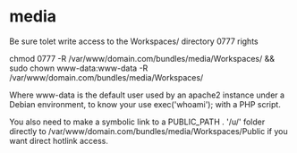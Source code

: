 media
=====

Be sure tolet write access to the Workspaces/ directory 0777 rights

chmod 0777 -R /var/www/domain.com/bundles/media/Workspaces/ && sudo chown www-data:www-data -R /var/www/domain.com/bundles/media/Workspaces/

Where www-data is the default user used by an apache2 instance under a Debian environment, to know your use exec('whoami'); with a PHP script.

You also need to make a symbolic link to a PUBLIC_PATH . '/u/' folder directly to /var/www/domain.com/bundles/media/Workspaces/Public if you want direct hotlink access.
